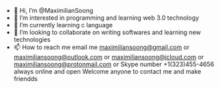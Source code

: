 - 👋 Hi, I’m @MaximilianSoong
- 👀 I’m interested in programming and learning web 3.0 technology
- 🌱 I’m currently learning c language
- 💞️ I’m looking to collaborate on writing softwares and learning new technologies
- 📫 How to reach me email me maximiliansoong@gmail.com 
or maximiliansoong@outlook.com 
or maximiliansoong@icloud.com 
or maximiliansoong@protonmail.com 
or Skype number +1(323)455-4656
always online and open
Welcome anyone to contact me and make friendds

<!---
MaximilianSoong/MaximilianSoong is a ✨ special ✨ repository because its `README.md` (this file) appears on your GitHub profile.
You can click the Preview link to take a look at your changes.
--->
